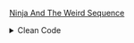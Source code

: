 [Ninja And The Weird Sequence](https://www.codingninjas.com/codestudio/contests/codestudio-beginner-contest-29/7574141/problems/23843)

<details><summary>Clean Code</summary>

![](../../../../assets/ninja-and-weird-sequence.png)

</details>
